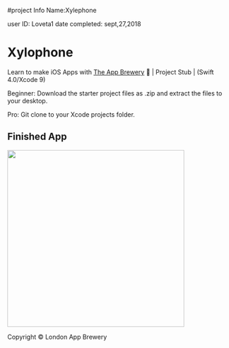 #project Info
Name:Xylephone

user ID: Loveta1 
 date completed: sept,27,2018

# Xylophone
Learn to make iOS Apps with [The App Brewery](https://www.appbrewery.co) 📱 | Project Stub | (Swift 4.0/Xcode 9)

Beginner: Download the starter project files as .zip and extract the files to your desktop.

Pro: Git clone to your Xcode projects folder.

## Finished App
<img src="https://github.com/londonappbrewery/Images/blob/master/Xylophone.png" width="400">

Copyright © London App Brewery
